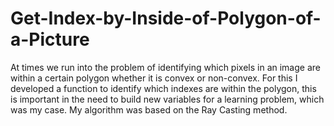# Get-Index-by-Inside-of-Polygon-of-a-Picture
At times we run into the problem of identifying which pixels in an image are within a certain polygon whether it is convex or non-convex. For this I developed a function to identify which indexes are within the polygon, this is important in the need to build new variables for a learning problem, which was my case. My algorithm was based on the Ray Casting method.
